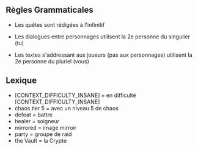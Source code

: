 ## Règles Grammaticales

- Les quêtes sont rédigées à l'infinitif

- Les dialogues entre personnages utilisent la 2e personne du singulier (tu)

- Les textes s'addressant aux joueurs (pas aux personnages) utilisent la 2e personne du pluriel (vous)



## Lexique

- [CONTEXT_DIFFICULTY_INSANE] = en difficulté [CONTEXT_DIFFICULTY_INSANE]
- chaos tier 5 = avec un niveau 5 de chaos
- defeat = battre
- healer = soigneur
- mirrored = image mirroir
- party = groupe de raid
- the Vault = la Crypte